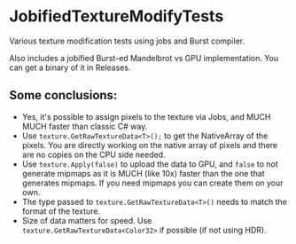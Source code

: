 # JobifiedTextureModifyTests

Various texture modification tests using jobs and Burst compiler.

Also includes a jobified Burst-ed Mandelbrot vs GPU implementation. You can get a binary of it in Releases.

## Some conclusions:

* Yes, it's possible to assign pixels to the texture via Jobs, and MUCH MUCH faster than classic C# way.
* Use `texture.GetRawTextureData<T>();` to get the NativeArray of the pixels. You are directly working on the native array of pixels and there are no copies on the CPU side needed.
* Use `texture.Apply(false)` to upload the data to GPU, and `false` to not generate mipmaps as it is MUCH (like 10x) faster than the one that generates mipmaps. If you need mipmaps you can create them on your own.
* The type passed to `texture.GetRawTextureData<T>()` needs to match the format of the texture.
* Size of data matters for speed. Use `texture.GetRawTextureData<Color32>` if possible (if not using HDR).
